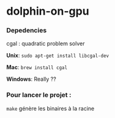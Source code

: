 # dolphin-on-gpu

### Depedencies
cgal : quadratic problem solver

**Unix**: `sudo apt-get install libcgal-dev`

**Mac**: `brew install cgal`

**Windows**: Really ??

### Pour lancer le projet :
`make` génère les binaires à la racine

